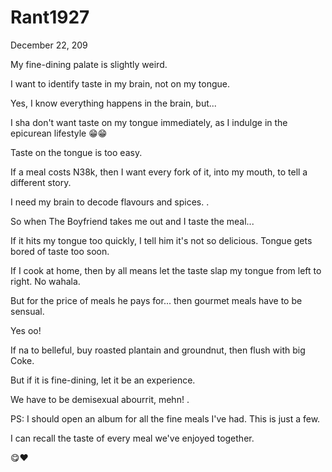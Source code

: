 # Rant1927


December 22, 209

My fine-dining palate is slightly weird.

I want to identify taste in my brain, not on my tongue.

Yes, I know everything happens in the brain, but...

I sha don't want taste on my tongue immediately, as I indulge in the epicurean lifestyle 😁😁

Taste on the tongue is too easy.

If a meal costs N38k, then I want every fork of it, into my mouth, to tell a different story.

I need my brain to decode flavours and spices.
.

So when The Boyfriend takes me out and I taste the meal...

If it hits my tongue too quickly, I tell him it's not so delicious. Tongue gets bored of taste too soon.

If I cook at home, then by all means let the taste slap my tongue from left to right. No wahala.

But for the price of meals he pays for... then gourmet meals have to be sensual.

Yes oo!

If na to belleful, buy roasted plantain and groundnut, then flush with big Coke.

But if it is fine-dining, let it be an experience. 

We have to be demisexual abourrit, mehn!
.

PS: I should open an album for all the fine meals I've had. This is just a few.

I can recall the taste of every meal we've enjoyed together.

😋❤